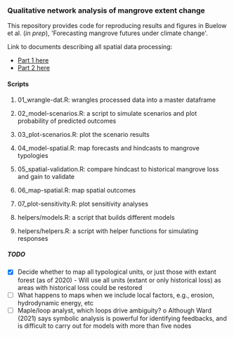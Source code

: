 ### Qualitative network analysis of mangrove extent change

This repository provides code for reproducing results and figures in Buelow et al. (*in prep*), 'Forecasting mangrove futures under climate change'.

Link to documents describing all spatial data processing:

-   [Part 1 here](https://mangrove-climate-risk-mapping.netlify.app/)
-   [Part 2 here](https://mangrove-climate-risk-mapping-2.netlify.app/)

#### Scripts

1.  01_wrangle-dat.R: wrangles processed data into a master dataframe

2.  02_model-scenarios.R: a script to simulate scenarios and plot probability of predicted outcomes

3.  03_plot-scenarios.R: plot the scenario results

4.  04_model-spatial.R: map forecasts and hindcasts to mangrove typologies

5.  05_spatial-validation.R: compare hindcast to historical mangrove loss and gain to validate

6.  06_map-spatial.R: map spatial outcomes

7.  07_plot-sensitivity.R: plot sensitivity analyses

8.  helpers/models.R: a script that builds different models

9.  helpers/helpers.R: a script with helper functions for simulating responses

##### TODO

-   [X] Decide whether to map all typological units, or just those with extant forest (as of 2020)
        - Will use all units (extant or only historical loss) as areas with historical loss could be restored
-   [ ] What happens to maps when we include local factors, e.g., erosion, hydrodynamic energy, etc
-   [ ] Maple/loop analyst, which loops drive ambiguity? o Although Ward (2021) says symbolic analysis is powerful for identifying feedbacks, and is difficult to carry out for models with more than five nodes
